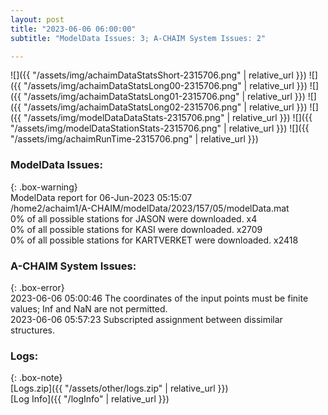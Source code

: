 ```yaml
---
layout: post
title: "2023-06-06 06:00:00"
subtitle: "ModelData Issues: 3; A-CHAIM System Issues: 2"

---
```


![]({{ "/assets/img/achaimDataStatsShort-2315706.png" | relative_url }})
![]({{ "/assets/img/achaimDataStatsLong00-2315706.png" | relative_url }})
![]({{ "/assets/img/achaimDataStatsLong01-2315706.png" | relative_url }})
![]({{ "/assets/img/achaimDataStatsLong02-2315706.png" | relative_url }})
![]({{ "/assets/img/modelDataDataStats-2315706.png" | relative_url }})
![]({{ "/assets/img/modelDataStationStats-2315706.png" | relative_url }})
![]({{ "/assets/img/achaimRunTime-2315706.png" | relative_url }})


### ModelData Issues:  
  
{: .box-warning}  
 ModelData report for 06-Jun-2023 05:15:07   
 /home2/achaim1/A-CHAIM/modelData/2023/157/05/modelData.mat   
 0% of all possible stations for JASON were downloaded. x4   
 0% of all possible stations for KASI were downloaded. x2709   
 0% of all possible stations for KARTVERKET were downloaded. x2418   
  
### A-CHAIM System Issues:  
  
{: .box-error}  
2023-06-06 05:00:46 The coordinates of the input points must be finite values; Inf and NaN are not permitted.  
2023-06-06 05:57:23 Subscripted assignment between dissimilar structures.  

### Logs:  
  
{: .box-note}  
[Logs.zip]({{ "/assets/other/logs.zip" | relative_url }})  
[Log Info]({{ "/logInfo" | relative_url }})  
